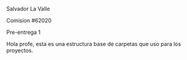 Salvador La Valle

Comision #62020

Pre-entrega 1

Hola profe, esta es una estructura base de carpetas que uso para los proyectos.